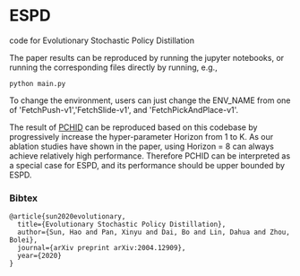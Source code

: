 # ESPD
code for Evolutionary Stochastic Policy Distillation

The paper results can be reproduced by running the jupyter notebooks, or running the corresponding files directly by running, e.g.,

```
python main.py
```

To change the environment, users can just change the ENV_NAME from one of 'FetchPush-v1','FetchSlide-v1', and 'FetchPickAndPlace-v1'.

The result of [PCHID](https://sites.google.com/view/neurips2019pchid) can be reproduced based on this codebase by progressively increase the hyper-parameter Horizon from 1 to K. As our ablation studies have shown in the paper, using Horizon = 8 can always achieve relatively high performance. Therefore PCHID can be interpreted as a special case for ESPD, and its performance should be upper bounded by ESPD.

### Bibtex

```
@article{sun2020evolutionary,
  title={Evolutionary Stochastic Policy Distillation},
  author={Sun, Hao and Pan, Xinyu and Dai, Bo and Lin, Dahua and Zhou, Bolei},
  journal={arXiv preprint arXiv:2004.12909},
  year={2020}
}
```

